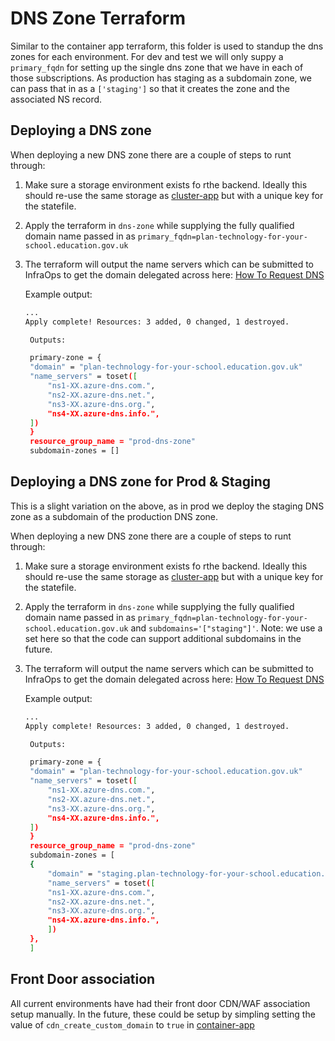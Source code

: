# DNS Zone Terraform
Similar to the container app terraform, this folder is used to standup the dns zones for each environment. For dev and test we will only suppy a `primary_fqdn` for setting up the single dns zone that we have in each of those subscriptions. As production has staging as a subdomain zone, we can pass that in as a `['staging']` so that it creates the zone and the associated NS record.


## Deploying a DNS zone
When deploying a new DNS zone there are a couple of steps to runt through:
1. Make sure a storage environment exists fo rthe backend. Ideally this should re-use the same storage as [cluster-app](../container-app/) but with a unique key for the statefile.
2. Apply the terraform in `dns-zone` while supplying the fully qualified domain name passed in as `primary_fqdn=plan-technology-for-your-school.education.gov.uk`
3. The terraform will output the name servers which can be submitted to InfraOps to get the domain delegated across here: [How To Request DNS](https://dfe-ssp.visualstudio.com/s190-schools-technology-services/_wiki/wikis/s190-schools-technology-services.wiki/12901/How-to-request-DNS)

   Example output:
   ```bash
   ...
   Apply complete! Resources: 3 added, 0 changed, 1 destroyed.

    Outputs:

    primary-zone = {
    "domain" = "plan-technology-for-your-school.education.gov.uk"
    "name_servers" = toset([
        "ns1-XX.azure-dns.com.",
        "ns2-XX.azure-dns.net.",
        "ns3-XX.azure-dns.org.",
        "ns4-XX.azure-dns.info.",
    ])
    }
    resource_group_name = "prod-dns-zone"
    subdomain-zones = []
   ```



## Deploying a DNS zone for Prod & Staging
This is a slight variation on the above, as in prod we deploy the staging DNS zone as a subdomain of the production DNS zone.


When deploying a new DNS zone there are a couple of steps to runt through:
1. Make sure a storage environment exists fo rthe backend. Ideally this should re-use the same storage as [cluster-app](../container-app/) but with a unique key for the statefile.
2. Apply the terraform in `dns-zone` while supplying the fully qualified domain name passed in as `primary_fqdn=plan-technology-for-your-school.education.gov.uk` and `subdomains='["staging"]'`. Note: we use a set here so that the code can support additional subdomains in the future.
3. The terraform will output the name servers which can be submitted to InfraOps to get the domain delegated across here: [How To Request DNS](https://dfe-ssp.visualstudio.com/s190-schools-technology-services/_wiki/wikis/s190-schools-technology-services.wiki/12901/How-to-request-DNS)

   Example output:
   ```bash
   ...
   Apply complete! Resources: 3 added, 0 changed, 1 destroyed.

    Outputs:

    primary-zone = {
    "domain" = "plan-technology-for-your-school.education.gov.uk"
    "name_servers" = toset([
        "ns1-XX.azure-dns.com.",
        "ns2-XX.azure-dns.net.",
        "ns3-XX.azure-dns.org.",
        "ns4-XX.azure-dns.info.",
    ])
    }
    resource_group_name = "prod-dns-zone"
    subdomain-zones = [
    {
        "domain" = "staging.plan-technology-for-your-school.education.gov.uk"
        "name_servers" = toset([
        "ns1-XX.azure-dns.com.",
        "ns2-XX.azure-dns.net.",
        "ns3-XX.azure-dns.org.",
        "ns4-XX.azure-dns.info.",
        ])
    },
    ]
   ```

  ## Front Door association
  All current environments have had their front door CDN/WAF association setup manually. In the future, these could be setup by simpling setting the value of `cdn_create_custom_domain` to `true` in [container-app](../container-app)